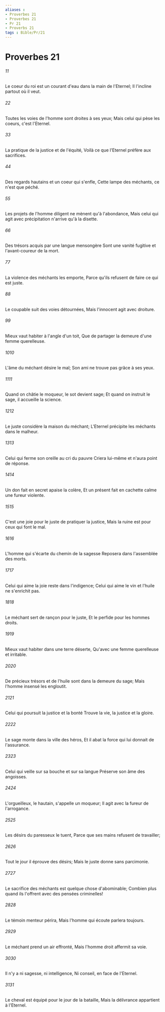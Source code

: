```yaml
---
aliases : 
- Proverbes 21
- Proverbes 21
- Pr 21
- Proverbs 21
tags : Bible/Pr/21
---
```


# Proverbes 21

###### 11
Le coeur du roi est un courant d'eau dans la main de l'Eternel; Il l'incline partout où il veut.
###### 22
Toutes les voies de l'homme sont droites à ses yeux; Mais celui qui pèse les coeurs, c'est l'Eternel.
###### 33
La pratique de la justice et de l'équité, Voilà ce que l'Eternel préfère aux sacrifices.
###### 44
Des regards hautains et un coeur qui s'enfle, Cette lampe des méchants, ce n'est que péché.
###### 55
Les projets de l'homme diligent ne mènent qu'à l'abondance, Mais celui qui agit avec précipitation n'arrive qu'à la disette.
###### 66
Des trésors acquis par une langue mensongère Sont une vanité fugitive et l'avant-coureur de la mort.
###### 77
La violence des méchants les emporte, Parce qu'ils refusent de faire ce qui est juste.
###### 88
Le coupable suit des voies détournées, Mais l'innocent agit avec droiture.
###### 99
Mieux vaut habiter à l'angle d'un toit, Que de partager la demeure d'une femme querelleuse.
###### 1010
L'âme du méchant désire le mal; Son ami ne trouve pas grâce à ses yeux.
###### 1111
Quand on châtie le moqueur, le sot devient sage; Et quand on instruit le sage, il accueille la science.
###### 1212
Le juste considère la maison du méchant; L'Eternel précipite les méchants dans le malheur.
###### 1313
Celui qui ferme son oreille au cri du pauvre Criera lui-même et n'aura point de réponse.
###### 1414
Un don fait en secret apaise la colère, Et un présent fait en cachette calme une fureur violente.
###### 1515
C'est une joie pour le juste de pratiquer la justice, Mais la ruine est pour ceux qui font le mal.
###### 1616
L'homme qui s'écarte du chemin de la sagesse Reposera dans l'assemblée des morts.
###### 1717
Celui qui aime la joie reste dans l'indigence; Celui qui aime le vin et l'huile ne s'enrichit pas.
###### 1818
Le méchant sert de rançon pour le juste, Et le perfide pour les hommes droits.
###### 1919
Mieux vaut habiter dans une terre déserte, Qu'avec une femme querelleuse et irritable.
###### 2020
De précieux trésors et de l'huile sont dans la demeure du sage; Mais l'homme insensé les engloutit.
###### 2121
Celui qui poursuit la justice et la bonté Trouve la vie, la justice et la gloire.
###### 2222
Le sage monte dans la ville des héros, Et il abat la force qui lui donnait de l'assurance.
###### 2323
Celui qui veille sur sa bouche et sur sa langue Préserve son âme des angoisses.
###### 2424
L'orgueilleux, le hautain, s'appelle un moqueur; Il agit avec la fureur de l'arrogance.
###### 2525
Les désirs du paresseux le tuent, Parce que ses mains refusent de travailler;
###### 2626
Tout le jour il éprouve des désirs; Mais le juste donne sans parcimonie.
###### 2727
Le sacrifice des méchants est quelque chose d'abominable; Combien plus quand ils l'offrent avec des pensées criminelles!
###### 2828
Le témoin menteur périra, Mais l'homme qui écoute parlera toujours.
###### 2929
Le méchant prend un air effronté, Mais l'homme droit affermit sa voie.
###### 3030
Il n'y a ni sagesse, ni intelligence, Ni conseil, en face de l'Eternel.
###### 3131
Le cheval est équipé pour le jour de la bataille, Mais la délivrance appartient à l'Eternel.
